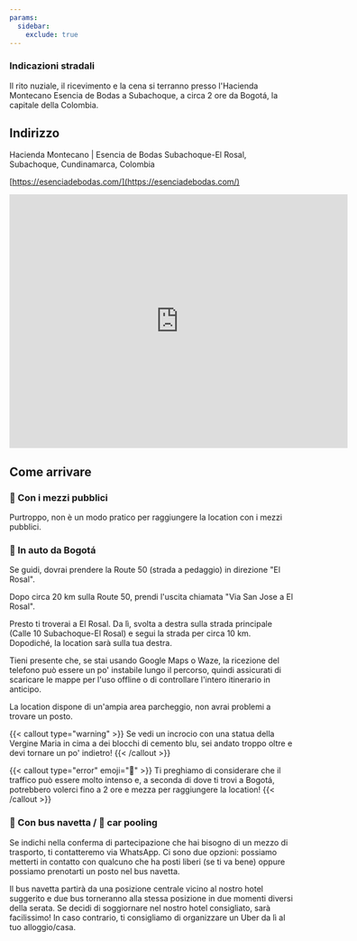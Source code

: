 ```yaml
---
params:
  sidebar:
    exclude: true
---
```


### Indicazioni stradali

Il rito nuziale, il ricevimento e la cena si terranno presso l'Hacienda Montecano Esencia de Bodas a Subachoque, a circa 2 ore da Bogotá, la capitale della Colombia.

## Indirizzo

Hacienda Montecano | Esencia de Bodas
Subachoque-El Rosal, Subachoque, Cundinamarca, Colombia

[https://esenciadebodas.com/](https://esenciadebodas.com/)

<iframe src="https://www.google.com/maps/embed?pb=!1m18!1m12!1m3!1d254414.1109881896!2d-74.35669551289959!3d4.902728195073175!2m3!1f0!2f0!3f0!3m2!1i1024!2i768!4f13.1!3m3!1m2!1s0x8e407fb6f825f57b%3A0xe74f3b433c5c1328!2sHacienda%20Montecano%20%7C%20Esencia%20de%20Bodas!5e0!3m2!1sen!2sau!4v1755435369646!5m2!1sen!2sau](https://www.google.com/maps/embed?pb=!1m18!1m12!1m3!1d254414.1109881896!2d-74.35669551289959!3d4.902728195073175!2m3!1f0!2f0!3f0!3m2!1i1024!2i768!4f13.1!3m3!1m2!1s0x8e407fb6f825f57b%3A0xe74f3b433c5c1328!2sHacienda%20Montecano%20%7C%20Esencia%20de%20Bodas!5e0!3m2!1sen!2sau!4v1755435369646!5m2!1sen!2sau)" width="600" height="450" style="border:0;" allowfullscreen="" loading="lazy" referrerpolicy="no-referrer-when-downgrade"></iframe>

## Come arrivare

### 🚌 Con i mezzi pubblici

Purtroppo, non è un modo pratico per raggiungere la location con i mezzi pubblici.

### 🚗 In auto da Bogotá

Se guidi, dovrai prendere la Route 50 (strada a pedaggio) in direzione "El Rosal".

Dopo circa 20 km sulla Route 50, prendi l'uscita chiamata "Via San Jose a El Rosal".

Presto ti troverai a El Rosal. Da lì, svolta a destra sulla strada principale (Calle 10 Subachoque-El Rosal) e segui la strada per circa 10 km. Dopodiché, la location sarà sulla tua destra.

Tieni presente che, se stai usando Google Maps o Waze, la ricezione del telefono può essere un po' instabile lungo il percorso, quindi assicurati di scaricare le mappe per l'uso offline o di controllare l'intero itinerario in anticipo.

La location dispone di un'ampia area parcheggio, non avrai problemi a trovare un posto.

{{< callout type="warning" >}}
Se vedi un incrocio con una statua della Vergine Maria in cima a dei blocchi di cemento blu, sei andato troppo oltre e devi tornare un po' indietro!
{{< /callout >}}

{{< callout type="error" emoji="🚨" >}}
Ti preghiamo di considerare che il traffico può essere molto intenso e, a seconda di dove ti trovi a Bogotá, potrebbero volerci fino a 2 ore e mezza per raggiungere la location!
{{< /callout >}}

### 🥳 Con bus navetta / 🚙 car pooling

Se indichi nella conferma di partecipazione che hai bisogno di un mezzo di trasporto, ti contatteremo via WhatsApp. Ci sono due opzioni: possiamo metterti in contatto con qualcuno che ha posti liberi (se ti va bene) oppure possiamo prenotarti un posto nel bus navetta.

Il bus navetta partirà da una posizione centrale vicino al nostro hotel suggerito e due bus torneranno alla stessa posizione in due momenti diversi della serata. Se decidi di soggiornare nel nostro hotel consigliato, sarà facilissimo! In caso contrario, ti consigliamo di organizzare un Uber da lì al tuo alloggio/casa.
